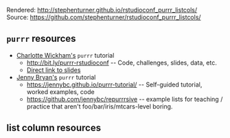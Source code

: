 Rendered: <http://stephenturner.github.io/rstudioconf_purrr_listcols/>  
Source: <https://github.com/stephenturner/rstudioconf_purrr_listcols/>

## `purrr` resources

- [Charlotte Wickham's](https://twitter.com/CVWickham/) `purrr` tutorial
  - <http://bit.ly/purrr-rstudioconf> -- Code, challenges, slides, data, etc.
  - [Direct link to slides](https://www.dropbox.com/sh/062xjv35izc2a92/AAAnC-nzToR1rPekDZipRJSLa?dl=0&preview=slides.pdf)
- [Jenny Bryan's]() `purrr` tutorial
  - https://jennybc.github.io/purrr-tutorial/ -- Self-guided tutorial, worked examples, code
  - https://github.com/jennybc/repurrrsive -- example lists for teaching / practice that aren't foo/bar/iris/mtcars-level boring.

## list column resources

